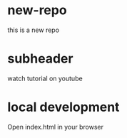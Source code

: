 # new-repo

this is a new repo

# subheader

watch tutorial on youtube

# local development

Open index.html in your browser
